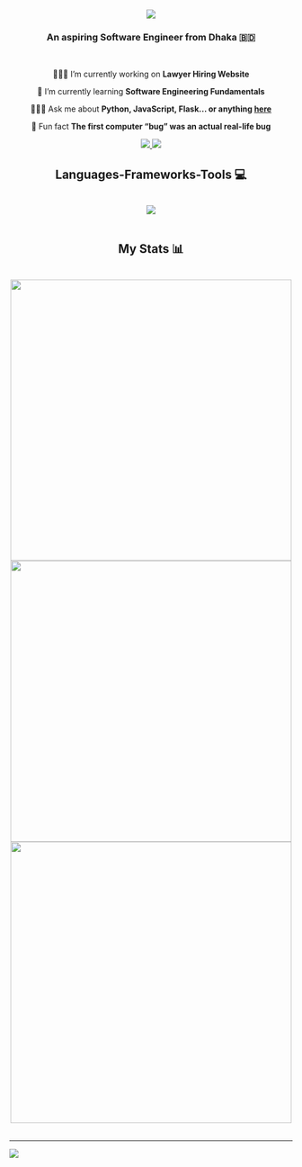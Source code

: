 <h1 align="center">
    <img src="https://readme-typing-svg.herokuapp.com/?font=Righteous&size=35&center=true&vCenter=true&width=500&height=70&duration=5000&lines=Hi+There!+👋;+I'm+Rizwanul+Islam!;" />
</h1>

<h3 align="center">An aspiring Software Engineer from Dhaka 🇧🇩</h3>

<br/>

<div align="center">
 
 👨🏻‍💻 I’m currently working on **Lawyer Hiring Website**
 
 📖 I’m currently learning **Software Engineering Fundamentals**
 
 🙋🏻‍♂️ Ask me about **Python, JavaScript, Flask... or anything [here](https://github.com/RizBits14/RizBits14/issues)**

 🫨 Fun fact **The first computer “bug” was an actual real-life bug**

 </div>
 
<div align="center"> 
  <a href="mailto:mohammad.rizwanul.islam12014@gmail.com" target="_blank">
    <img src="https://img.shields.io/badge/Gmail-333333?style=for-the-badge&logo=gmail&logoColor=red" />
  </a>
  <a href="https://linkedin.com/in/#" target="_blank">
    <img src="https://img.shields.io/badge/LinkedIn-0077B5?style=for-the-badge&logo=linkedin&logoColor=white" target="_blank" />
  </a>
</div>
 
<h2 align="center">Languages-Frameworks-Tools 💻</h2>
<br/>
<div align="center">
    <img src="https://skillicons.dev/icons?i=html,css,python,flask,mysql,github,vscode" />
</div>

<br/>

<h2 align="center">My Stats 📊</h2>
<br>
<div align=center>
  <img width=500 src="https://github-readme-stats.vercel.app/api?username=RizBits14&theme=react&show_icons=true&hide_border=true&count_private=true" alt=""/>
  <img width=500 src="https://github-readme-streak-stats.herokuapp.com/?user=RizBits14&theme=react&hide_border=true" alt=""/>
  <img width=500 src="https://github-readme-stats.vercel.app/api/top-langs/?username=RizBits14&theme=react&show_icons=true&hide_border=true&layout=donut" alt=""/>
</div>
<br/>

---

[![](https://visitcount.itsvg.in/api?id=RizBits14&label=Profile%20Views&color=8&icon=2&pretty=true)](https://visitcount.itsvg.in)
